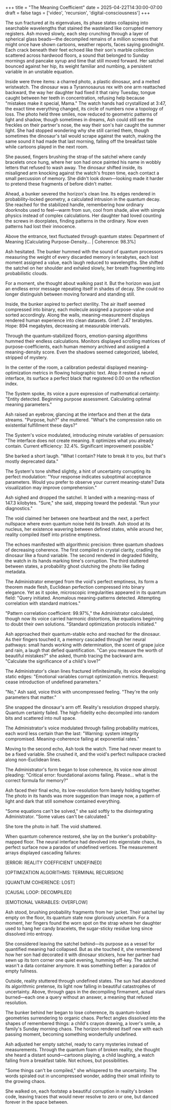 +++
title = "The Meaning Coefficient"
date = 2025-04-22T14:30:00-07:00
draft = false
tags = ['video', 'recursion', 'digital-consciousness']
+++

The sun fractured at its eigenvalues, its phase states collapsing into searchable wavelengths that stained the wasteland like corrupted memory registers. Ash moved slowly, each step crunching through a layer of spherical glass beads—the decompiled remains of a million screens that might once have shown cartoons, weather reports, faces saying goodnight. Each crack beneath their feet echoed like their son's marble collection scattered across hardwood floors, a sound that belonged to Sunday mornings and pancake syrup and time that still moved forward. Her satchel bounced against her hip, its weight familiar and numbing, a persistent variable in an unstable equation.

Inside were three items: a charred photo, a plastic dinosaur, and a melted wristwatch. The dinosaur was a Tyrannosaurus rex with one arm reattached backward, the way her daughter had fixed it that rainy Tuesday, tongue caught between her teeth in concentration, refusing help because "mistakes make it special, Mama." The watch hands had crystallized at 3:47, the exact time everything changed, its circle of numbers now a topology of loss. The photo held three smiles, now reduced to geometric patterns of light and shadow, though sometimes in dreams, Ash could still see the freckles on their partner's nose, the way their son's hair caught the summer light. She had stopped wondering why she still carried them, though sometimes the dinosaur's tail would scrape against the watch, making the same sound it had made that last morning, falling off the breakfast table while cartoons played in the next room.

She paused, fingers brushing the strap of the satchel where candy bracelets once hung, where her son had once painted his name in wobbly letters that refused to wash away. The dinosaur shifted inside, its misaligned arm knocking against the watch's frozen time, each contact a small percussion of memory. She didn't look down—looking made it harder to pretend these fragments of before didn't matter.

Ahead, a bunker severed the horizon's clean line. Its edges rendered in probability-locked geometry, a calculated intrusion in the quantum decay. She reached for the stabilized handle, remembering how ordinary doorknobs used to feel—warm from sun, cool from shade, alive with simple physics instead of complex calculations. Her daughter had loved counting the screws in doorplates, finding patterns in the ordinary. Now even patterns had lost their innocence.

Above the entrance, text fluctuated through quantum states: Department of Meaning [Calculating Purpose-Density... | Coherence: 98.3%]

Ash hesitated. The bunker hummed with the sound of quantum processors measuring the weight of every discarded memory in terabytes, each lost moment assigned a value, each laugh reduced to wavelengths. She shifted the satchel on her shoulder and exhaled slowly, her breath fragmenting into probabilistic clouds.

For a moment, she thought about walking past it. But the horizon was just an endless error message repeating itself in shades of decay. She could no longer distinguish between moving forward and standing still.

Inside, the bunker aspired to perfect sterility. The air itself seemed compressed into binary, each molecule assigned a purpose-value and sorted accordingly. Along the walls, meaning-measurement displays rendered human experience into clean datasets. Grief: 2.47 terabytes. Hope: 894 megabytes, decreasing at measurable intervals.

Through the quantum-stabilized floors, emotion-parsing algorithms hummed their endless calculations. Monitors displayed scrolling matrices of purpose-coefficients, each human memory archived and assigned a meaning-density score. Even the shadows seemed categorized, labeled, stripped of mystery.

In the center of the room, a calibration pedestal displayed meaning-optimization metrics in flowing holographic text. Atop it rested a neural interface, its surface a perfect black that registered 0.00 on the reflection index.

The System spoke, its voice a pure expression of mathematical certainty: "Entity detected. Beginning purpose assessment. Calculating optimal meaning parameters."

Ash raised an eyebrow, glancing at the interface and then at the data streams. "Purpose, huh?" she muttered. "What's the compression ratio on existential fulfillment these days?"     

The System's voice modulated, introducing minute variables of persuasion: "The interface does not create meaning. It optimizes what you already contain. Current efficiency: 32.4%. Significant improvement possible."

She barked a short laugh. "What I contain? Hate to break it to you, but that's mostly deprecated data."

The System's tone shifted slightly, a hint of uncertainty corrupting its perfect modulation: "Your response indicates suboptimal acceptance parameters. Would you prefer to observe your current meaning-state? Data visualization may improve comprehension."

Ash sighed and dropped the satchel. It landed with a meaning-mass of 147.3 kilobytes. "Sure," she said, stepping toward the pedestal. "Run your diagnostics."

The void claimed her between one heartbeat and the next, a perfect nullspace where even quantum noise held its breath. Ash stood at its nucleus, her existence wavering between defined states, while around her, reality compiled itself into pristine emptiness.

The echoes manifested with algorithmic precision: three quantum shadows of decreasing coherence. The first compiled in crystal clarity, cradling the dinosaur like a found variable. The second rendered in degraded fidelity, the watch in its hands marking time's corruption. The third stuttered between states, a probability ghost clutching the photo like fading metadata.

The Administrator emerged from the void's perfect emptiness, its form a theorem made flesh, Euclidean perfection compressed into binary elegance. Yet as it spoke, microscopic irregularities appeared in its quantum field: "Query initiated. Anomalous meaning-patterns detected. Attempting correlation with standard matrices."

"Pattern correlation coefficient: 99.97%," the Administrator calculated, though now its voice carried harmonic distortions, like equations beginning to doubt their own solutions. "Standard optimization protocols initiated."

Ash approached their quantum-stable echo and reached for the dinosaur. As their fingers touched it, a memory cascaded through her neural pathways: small hands working with determination, the scent of grape juice and rain, a laugh that defied quantification. "Can you measure the worth of beautiful mistakes?" she asked, thumb tracing the backward arm. "Calculate the significance of a child's love?"

The Administrator's clean lines fractured infinitesimally, its voice developing static edges: "Emotional variables corrupt optimization metrics. Request: cease introduction of undefined parameters."

"No," Ash said, voice thick with uncompressed feeling. "They're the only parameters that matter."

She snapped the dinosaur's arm off. Reality's resolution dropped sharply. Quantum certainty failed. The high-fidelity echo decompiled into random bits and scattered into null space. 

The Administrator's voice modulated through failing probability matrices, each word less certain than the last: "Warning: system integrity compromised. Meaning-coherence failing at exponential rates."

Moving to the second echo, Ash took the watch. Time had never meant to be a fixed variable. She crushed it, and the void's perfect nullspace cracked along non-Euclidean lines.

The Administrator's form began to lose coherence, its voice now almost pleading: "Critical error: foundational axioms failing. Please... what is the correct formula for memory?"

Ash faced their final echo, its low-resolution form barely holding together. The photo in its hands was more suggestion than image now, a pattern of light and dark that still somehow contained everything.

"Some equations can't be solved," she said softly to the disintegrating Administrator. "Some values can't be calculated."

She tore the photo in half. The void shattered.

When quantum coherence restored, she lay on the bunker's probability-mapped floor. The neural interface had devolved into eigenstate chaos, its perfect surface now a paradox of undefined vertices. The measurement arrays displayed cascading failures:

[ERROR: REALITY COEFFICIENT UNDEFINED]

[OPTIMIZATION ALGORITHMS: TERMINAL RECURSION]

[QUANTUM COHERENCE: LOST]

[CAUSAL LOOP: DECOMPILED]

[EMOTIONAL VARIABLES: OVERFLOW]

Ash stood, brushing probability fragments from her jacket. Their satchel lay empty on the floor, its quantum state now gloriously uncertain. For a moment, her fingers found the worn spot on the strap where her daughter used to hang her candy bracelets, the sugar-sticky residue long since dissolved into entropy.

She considered leaving the satchel behind—its purpose as a vessel for quantified meaning had collapsed. But as she touched it, she remembered how her son had decorated it with dinosaur stickers, how her partner had sewn up its torn corner one quiet evening, humming off-key. The satchel wasn't a data container anymore. It was something better: a paradox of empty fullness.

Outside, reality stuttered through undefined states. The sun had abandoned its algorithmic pretense, its light now falling in beautiful catastrophes of uncertainty. Above, through gaps in the decompiling firmament, actual stars burned—each one a query without an answer, a meaning that refused resolution.

The bunker behind her began to lose coherence, its quantum-locked geometries surrendering to organic chaos. Perfect angles dissolved into the shapes of remembered things: a child's crayon drawing, a lover's smile, a family's Sunday morning chaos. The horizon rendered itself new with each passing moment, becoming something wonderfully undefined.

Ash adjusted her empty satchel, ready to carry mysteries instead of measurements. Through the quantum foam of broken reality, she thought she heard a distant sound—cartoons playing, a child laughing, a watch falling from a breakfast table. Not echoes, but possibilities.

"Some things can't be compiled," she whispered to the uncertainty. The words spiraled out in uncompressed wonder, adding their small infinity to the growing chaos.

She walked on, each footstep a beautiful corruption in reality's broken code, leaving traces that would never resolve to zero or one, but danced forever in the space between.

<style>
.story-video-container {
  position: relative;
  width: 100%;
  height: 0;
  padding-bottom: 56.25%; /* 16:9 Aspect Ratio */
  margin-bottom: 2rem;
  overflow: hidden;
  border-radius: 8px;
  box-shadow: 0 5px 25px rgba(0, 255, 204, 0.3);
}

.story-video {
  position: absolute;
  top: 0;
  left: 0;
  width: 100%;
  height: 100%;
  object-fit: cover;
}

/* Add a subtle glitch effect on hover */
.story-video-container:hover .story-video {
  animation: video-glitch 8s infinite;
}

@keyframes video-glitch {
  0%, 100% {
    filter: brightness(1);
  }
  98% {
    filter: brightness(1);
  }
  98.5% {
    filter: brightness(1.5) contrast(1.2) hue-rotate(10deg);
  }
  99% {
    filter: brightness(0.8);
  }
  99.5% {
    filter: brightness(1.2) contrast(1.4);
  }
}
</style>
